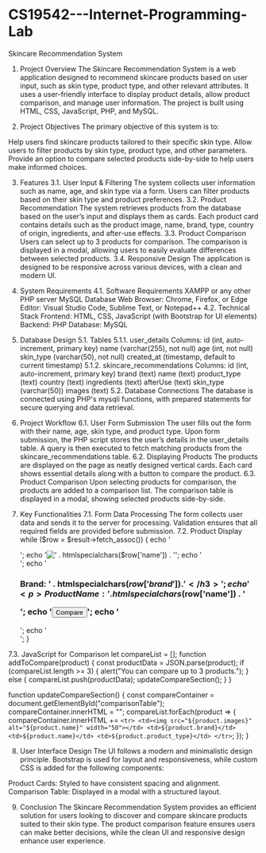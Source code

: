 # CS19542---Internet-Programming-Lab
Skincare Recommendation System 

1. Project Overview
The Skincare Recommendation System is a web application designed to recommend skincare products based on user input, such as skin type, product type, and other relevant attributes. It uses a user-friendly interface to display product details, allow product comparison, and manage user information. The project is built using HTML, CSS, JavaScript, PHP, and MySQL.

2. Project Objectives
The primary objective of this system is to:

Help users find skincare products tailored to their specific skin type.
Allow users to filter products by skin type, product type, and other parameters.
Provide an option to compare selected products side-by-side to help users make informed choices.

3. Features
3.1. User Input & Filtering
The system collects user information such as name, age, and skin type via a form.
Users can filter products based on their skin type and product preferences.
3.2. Product Recommendation
The system retrieves products from the database based on the user’s input and displays them as cards.
Each product card contains details such as the product image, name, brand, type, country of origin, ingredients, and after-use effects.
3.3. Product Comparison
Users can select up to 3 products for comparison.
The comparison is displayed in a modal, allowing users to easily evaluate differences between selected products.
3.4. Responsive Design
The application is designed to be responsive across various devices, with a clean and modern UI.

4. System Requirements
4.1. Software Requirements
XAMPP or any other PHP server
MySQL Database
Web Browser: Chrome, Firefox, or Edge
Editor: Visual Studio Code, Sublime Text, or Notepad++
4.2. Technical Stack
Frontend: HTML, CSS, JavaScript (with Bootstrap for UI elements)
Backend: PHP
Database: MySQL
                                 
5. Database Design
5.1. Tables
5.1.1. user_details
Columns:
id (int, auto-increment, primary key)
name (varchar(255), not null)
age (int, not null)
skin_type (varchar(50), not null)
created_at (timestamp, default to current timestamp)
5.1.2. skincare_recommendations
Columns:
id (int, auto-increment, primary key)
brand (text)
name (text)
product_type (text)
country (text)
ingredients (text)
afterUse (text)
skin_type (varchar(50))
images (text)
5.2. Database Connections
The database is connected using PHP's mysqli functions, with prepared statements for secure querying and data retrieval.

6. Project Workflow
6.1. User Form Submission
The user fills out the form with their name, age, skin type, and product type.
Upon form submission, the PHP script stores the user’s details in the user_details table.
A query is then executed to fetch matching products from the skincare_recommendations table.
6.2. Displaying Products
The products are displayed on the page as neatly designed vertical cards.
Each card shows essential details along with a button to compare the product.
6.3. Product Comparison
Upon selecting products for comparison, the products are added to a comparison list.
The comparison table is displayed in a modal, showing selected products side-by-side.

7. Key Functionalities
7.1. Form Data Processing
The form collects user data and sends it to the server for processing.
Validation ensures that all required fields are provided before submission.
7.2. Product Display
while ($row = $result->fetch_assoc()) {
    echo '<div class="product-item">';
    echo '<img src="' . htmlspecialchars($row['images']) . '" alt="' . htmlspecialchars($row['name']) . '">';
    echo '<div class="product-details">';
    echo '<h3>Brand: ' . htmlspecialchars($row['brand']) . '</h3>';
    echo '<p>Product Name: ' . htmlspecialchars($row['name']) . '</p>';
    echo '<button class="compare-btn" onclick="addToCompare(\'' . htmlspecialchars(json_encode($row)) . '\')">Compare</button>';
    echo '</div>';
    echo '</div>';
}

7.3. JavaScript for Comparison
let compareList = [];
function addToCompare(product) {
    const productData = JSON.parse(product);
    if (compareList.length >= 3) {
        alert("You can compare up to 3 products.");
    } else {
        compareList.push(productData);
        updateCompareSection();
    }
}

function updateCompareSection() {
    const compareContainer = document.getElementById("comparisonTable");
    compareContainer.innerHTML = "";
    compareList.forEach(product => {
        compareContainer.innerHTML += `<tr>
            <td><img src="${product.images}" alt="${product.name}" width="50"></td>
            <td>${product.brand}</td>
            <td>${product.name}</td>
            <td>${product.product_type}</td>
        </tr>`;
    });
}

8. User Interface Design
The UI follows a modern and minimalistic design principle. Bootstrap is used for layout and responsiveness, while custom CSS is added for the following components:

Product Cards: Styled to have consistent spacing and alignment.
Comparison Table: Displayed in a modal with a structured layout.

9. Conclusion
The Skincare Recommendation System provides an efficient solution for users looking to discover and compare skincare products suited to their skin type. The product comparison feature ensures users can make better decisions, while the clean UI and responsive design enhance user experience.
